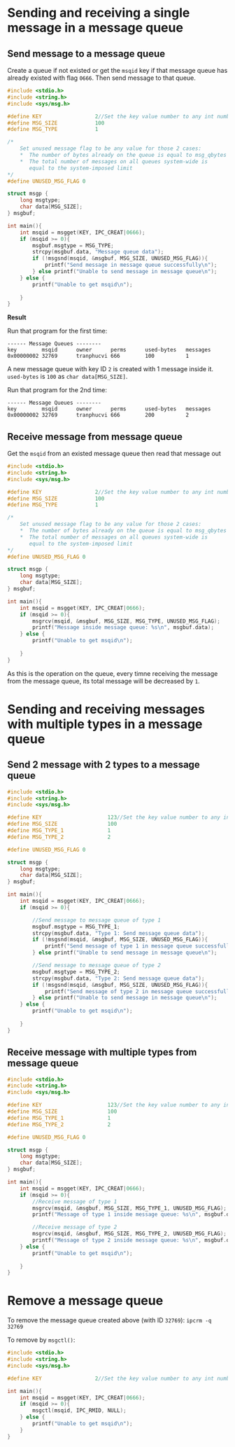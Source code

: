 # Sending and receiving a single message in a message queue

## Send message to a message queue

Create a queue if not existed or get the ``msqid`` key if that message queue has already existed with flag ``0666``.
Then send message to that queue.

```c
#include <stdio.h>
#include <string.h>
#include <sys/msg.h>

#define KEY                 2//Set the key value number to any int number when creating
#define MSG_SIZE            100
#define MSG_TYPE            1

/*
    Set unused message flag to be any value for those 2 cases:
    *  The number of bytes already on the queue is equal to msg_qbytes
    *  The total number of messages on all queues system-wide is 
       equal to the system-imposed limit
*/
#define UNUSED_MSG_FLAG 0

struct msgp {
    long msgtype;
    char data[MSG_SIZE];
} msgbuf;

int main(){
    int msqid = msgget(KEY, IPC_CREAT|0666);
    if (msqid >= 0){
        msgbuf.msgtype = MSG_TYPE;
        strcpy(msgbuf.data, "Message queue data");
        if (!msgsnd(msqid, &msgbuf, MSG_SIZE, UNUSED_MSG_FLAG)){
            printf("Send message in message queue successfully\n");
        } else printf("Unable to send message in message queue\n");
    } else {
        printf("Unable to get msqid\n");
        
    }
}
```

**Result**

Run that program for the first time:

```
------ Message Queues --------
key        msqid      owner      perms      used-bytes   messages    
0x00000002 32769      tranphucvi 666        100          1      
```

A new message queue with key ID ``2`` is created with 1 message inside it. ``used-bytes`` is ``100`` as ``char data[MSG_SIZE]``.

Run that program for the 2nd time:

```
------ Message Queues --------
key        msqid      owner      perms      used-bytes   messages    
0x00000002 32769      tranphucvi 666        200          2  
```

## Receive message from message queue

Get the ``msqid`` from an existed message queue then read that message out

```c
#include <stdio.h>
#include <string.h>
#include <sys/msg.h>

#define KEY                 2//Set the key value number to any int number when creating
#define MSG_SIZE            100
#define MSG_TYPE            1

/*
    Set unused message flag to be any value for those 2 cases:
    *  The number of bytes already on the queue is equal to msg_qbytes
    *  The total number of messages on all queues system-wide is 
       equal to the system-imposed limit
*/
#define UNUSED_MSG_FLAG 0

struct msgp {
    long msgtype;
    char data[MSG_SIZE];
} msgbuf;

int main(){
    int msqid = msgget(KEY, IPC_CREAT|0666);
    if (msqid >= 0){
        msgrcv(msqid, &msgbuf, MSG_SIZE, MSG_TYPE, UNUSED_MSG_FLAG);
        printf("Message inside message queue: %s\n", msgbuf.data);
    } else {
        printf("Unable to get msqid\n");
        
    }
}
```

As this is the operation on the queue, every timne receiving the message from the message queue, its total message will be decreased by ``1``.

# Sending and receiving messages with multiple types in a message queue

## Send 2 message with 2 types to a message queue

```c
#include <stdio.h>
#include <string.h>
#include <sys/msg.h>

#define KEY                     123//Set the key value number to any int number when creating
#define MSG_SIZE                100
#define MSG_TYPE_1              1
#define MSG_TYPE_2              2

#define UNUSED_MSG_FLAG 0

struct msgp {
    long msgtype;
    char data[MSG_SIZE];
} msgbuf;

int main(){
    int msqid = msgget(KEY, IPC_CREAT|0666);
    if (msqid >= 0){

        //Send message to message queue of type 1
        msgbuf.msgtype = MSG_TYPE_1;
        strcpy(msgbuf.data, "Type 1: Send message queue data");
        if (!msgsnd(msqid, &msgbuf, MSG_SIZE, UNUSED_MSG_FLAG)){
            printf("Send message of type 1 in message queue successfully\n");
        } else printf("Unable to send message in message queue\n");

        //Send message to message queue of type 2
        msgbuf.msgtype = MSG_TYPE_2;
        strcpy(msgbuf.data, "Type 2: Send message queue data");
        if (!msgsnd(msqid, &msgbuf, MSG_SIZE, UNUSED_MSG_FLAG)){
            printf("Send message of type 2 in message queue successfully\n");
        } else printf("Unable to send message in message queue\n");
    } else {
        printf("Unable to get msqid\n");
        
    }
}
```

## Receive message with multiple types from message queue

```c
#include <stdio.h>
#include <string.h>
#include <sys/msg.h>

#define KEY                     123//Set the key value number to any int number when creating
#define MSG_SIZE                100
#define MSG_TYPE_1              1
#define MSG_TYPE_2              2

#define UNUSED_MSG_FLAG 0

struct msgp {
    long msgtype;
    char data[MSG_SIZE];
} msgbuf;

int main(){
    int msqid = msgget(KEY, IPC_CREAT|0666);
    if (msqid >= 0){
        //Receive message of type 1
        msgrcv(msqid, &msgbuf, MSG_SIZE, MSG_TYPE_1, UNUSED_MSG_FLAG);
        printf("Message of type 1 inside message queue: %s\n", msgbuf.data);

        //Receive message of type 2
        msgrcv(msqid, &msgbuf, MSG_SIZE, MSG_TYPE_2, UNUSED_MSG_FLAG);
        printf("Message of type 2 inside message queue: %s\n", msgbuf.data);
    } else {
        printf("Unable to get msqid\n");
        
    }
}
```

# Remove a message queue

To remove the message queue created above (with ID ``32769``): ``ipcrm -q 32769``

To remove by ``msgctl()``:

```c
#include <stdio.h>
#include <string.h>
#include <sys/msg.h>

#define KEY                 2//Set the key value number to any int number when creating

int main(){
    int msqid = msgget(KEY, IPC_CREAT|0666);
    if (msqid >= 0){
        msgctl(msqid, IPC_RMID, NULL);
    } else {
        printf("Unable to get msqid\n");        
    }
}
```
